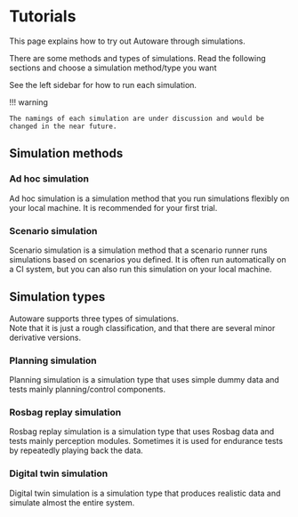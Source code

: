 # Tutorials

This page explains how to try out Autoware through simulations.

There are some methods and types of simulations.
Read the following sections and choose a simulation method/type you want

See the left sidebar for how to run each simulation.

!!! warning

    The namings of each simulation are under discussion and would be changed in the near future.

## Simulation methods

### Ad hoc simulation

Ad hoc simulation is a simulation method that you run simulations flexibly on your local machine.
It is recommended for your first trial.

### Scenario simulation

Scenario simulation is a simulation method that a scenario runner runs simulations based on scenarios you defined.
It is often run automatically on a CI system, but you can also run this simulation on your local machine.

## Simulation types

Autoware supports three types of simulations.  
Note that it is just a rough classification, and that there are several minor derivative versions.

### Planning simulation

Planning simulation is a simulation type that uses simple dummy data and tests mainly planning/control components.

### Rosbag replay simulation

Rosbag replay simulation is a simulation type that uses Rosbag data and tests mainly perception modules.
Sometimes it is used for endurance tests by repeatedly playing back the data.

### Digital twin simulation

Digital twin simulation is a simulation type that produces realistic data and simulate almost the entire system.
